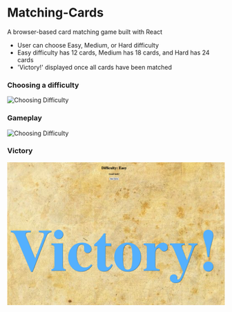 # Matching-Cards
A browser-based card matching game built with React

- User can choose Easy, Medium, or Hard difficulty
- Easy difficulty has 12 cards, Medium has 18 cards, and Hard has 24 cards
- 'Victory!' displayed once all cards have been matched

### Choosing a difficulty
![Choosing Difficulty](https://media.giphy.com/media/eL4IW61UtowQ13YuA8/giphy.gif)

### Gameplay
![Choosing Difficulty](https://media.giphy.com/media/MKHlVAqU0SGXxcXYlJ/giphy.gif)

### Victory
![Victory](https://github.com/m-jchin/Matching-Cards/blob/main/victory%20screen.png)
